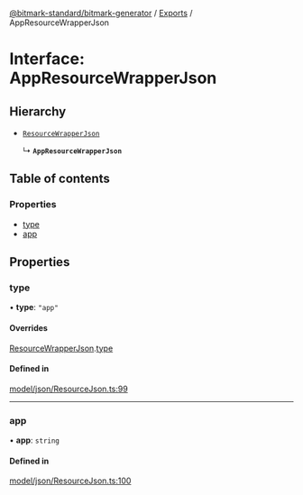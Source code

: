 [@bitmark-standard/bitmark-generator](../API.md) / [Exports](../modules.md) / AppResourceWrapperJson

# Interface: AppResourceWrapperJson

## Hierarchy

- [`ResourceWrapperJson`](ResourceWrapperJson.md)

  ↳ **`AppResourceWrapperJson`**

## Table of contents

### Properties

- [type](AppResourceWrapperJson.md#type)
- [app](AppResourceWrapperJson.md#app)

## Properties

### type

• **type**: ``"app"``

#### Overrides

[ResourceWrapperJson](ResourceWrapperJson.md).[type](ResourceWrapperJson.md#type)

#### Defined in

[model/json/ResourceJson.ts:99](https://github.com/getMoreBrain/bitmark-generator/blob/416295c/src/model/json/ResourceJson.ts#L99)

___

### app

• **app**: `string`

#### Defined in

[model/json/ResourceJson.ts:100](https://github.com/getMoreBrain/bitmark-generator/blob/416295c/src/model/json/ResourceJson.ts#L100)
